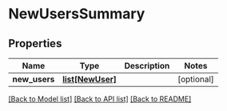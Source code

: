 # NewUsersSummary

## Properties
Name | Type | Description | Notes
------------ | ------------- | ------------- | -------------
**new_users** | [**list[NewUser]**](NewUser.md) |  | [optional] 

[[Back to Model list]](../README.md#documentation-for-models) [[Back to API list]](../README.md#documentation-for-api-endpoints) [[Back to README]](../README.md)


